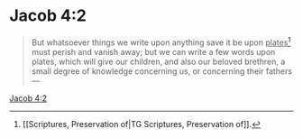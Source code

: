# Jacob 4:2

> But whatsoever things we write upon anything save it be upon <u>plates</u>[^a] must perish and vanish away; but we can write a few words upon plates, which will give our children, and also our beloved brethren, a small degree of knowledge concerning us, or concerning their fathers—

[Jacob 4:2](https://www.churchofjesuschrist.org/study/scriptures/bofm/jacob/4?lang=eng&id=p2#p2)


[^a]: [[Scriptures, Preservation of|TG Scriptures, Preservation of]].  
